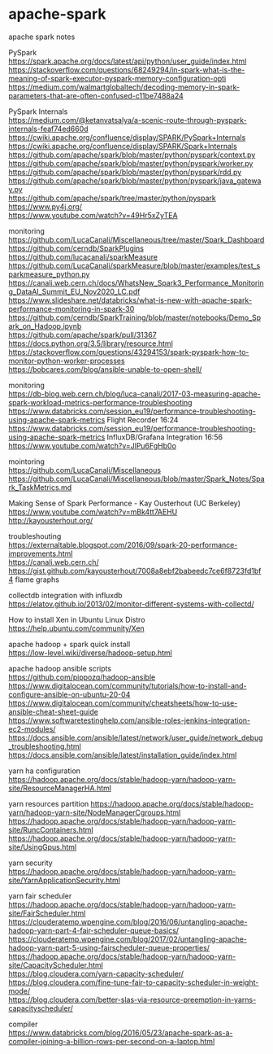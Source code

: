 # apache-spark
apache spark notes <br />

PySpark <br />
https://spark.apache.org/docs/latest/api/python/user_guide/index.html <br />
https://stackoverflow.com/questions/68249294/in-spark-what-is-the-meaning-of-spark-executor-pyspark-memory-configuration-opti <br />
https://medium.com/walmartglobaltech/decoding-memory-in-spark-parameters-that-are-often-confused-c11be7488a24 <br />

PySpark Internals <br />
https://medium.com/@ketanvatsalya/a-scenic-route-through-pyspark-internals-feaf74ed660d <br />
https://cwiki.apache.org/confluence/display/SPARK/PySpark+Internals <br />
https://cwiki.apache.org/confluence/display/SPARK/Spark+Internals <br />
https://github.com/apache/spark/blob/master/python/pyspark/context.py <br />
https://github.com/apache/spark/blob/master/python/pyspark/worker.py <br />
https://github.com/apache/spark/blob/master/python/pyspark/rdd.py <br />
https://github.com/apache/spark/blob/master/python/pyspark/java_gateway.py <br />
https://github.com/apache/spark/tree/master/python/pyspark <br />
https://www.py4j.org/ <br />
https://www.youtube.com/watch?v=49Hr5xZyTEA <br />

monitoring <br />
https://github.com/LucaCanali/Miscellaneous/tree/master/Spark_Dashboard <br />
https://github.com/cerndb/SparkPlugins <br />
https://github.com/lucacanali/sparkMeasure <br />
https://github.com/LucaCanali/sparkMeasure/blob/master/examples/test_sparkmeasure_python.py <br />
https://canali.web.cern.ch/docs/WhatsNew_Spark3_Performance_Monitoring_DataAI_Summit_EU_Nov2020_LC.pdf <br />
https://www.slideshare.net/databricks/what-is-new-with-apache-spark-performance-monitoring-in-spark-30 <br />
https://github.com/cerndb/SparkTraining/blob/master/notebooks/Demo_Spark_on_Hadoop.ipynb <br />
https://github.com/apache/spark/pull/31367 <br />
https://docs.python.org/3.5/library/resource.html <br />
https://stackoverflow.com/questions/43294153/spark-pyspark-how-to-monitor-python-worker-processes <br />
https://bobcares.com/blog/ansible-unable-to-open-shell/ <br />

monitoring <br />
https://db-blog.web.cern.ch/blog/luca-canali/2017-03-measuring-apache-spark-workload-metrics-performance-troubleshooting <br />
https://www.databricks.com/session_eu19/performance-troubleshooting-using-apache-spark-metrics  Flight Recorder 16:24 <br />
https://www.databricks.com/session_eu19/performance-troubleshooting-using-apache-spark-metrics  InfluxDB/Grafana Integration 16:56 <br />
https://www.youtube.com/watch?v=JlPu6FgHb0o <br />

mointoring <br />
https://github.com/LucaCanali/Miscellaneous <br />
https://github.com/LucaCanali/Miscellaneous/blob/master/Spark_Notes/Spark_TaskMetrics.md  <br />

Making Sense of Spark Performance - Kay Ousterhout (UC Berkeley) <br />
https://www.youtube.com/watch?v=mBk4tt7AEHU <br />
http://kayousterhout.org/ <br />

troubleshouting <br />
https://externaltable.blogspot.com/2016/09/spark-20-performance-improvements.html <br />
https://canali.web.cern.ch/ <br />
https://gist.github.com/kayousterhout/7008a8ebf2babeedc7ce6f8723fd1bf4 flame graphs <br />

collectdb integration with influxdb <br />
https://elatov.github.io/2013/02/monitor-different-systems-with-collectd/ <br />

How to install Xen in Ubuntu Linux Distro <br />
https://help.ubuntu.com/community/Xen  <br />

apache hadoop + spark quick install <br />
https://low-level.wiki/diverse/hadoop-setup.html<br />

apache hadoop ansible scripts<br />
https://github.com/pippozq/hadoop-ansible <br />
https://www.digitalocean.com/community/tutorials/how-to-install-and-configure-ansible-on-ubuntu-20-04 <br />
https://www.digitalocean.com/community/cheatsheets/how-to-use-ansible-cheat-sheet-guide <br />
https://www.softwaretestinghelp.com/ansible-roles-jenkins-integration-ec2-modules/ <br />
https://docs.ansible.com/ansible/latest/network/user_guide/network_debug_troubleshooting.html <br />
https://docs.ansible.com/ansible/latest/installation_guide/index.html <br />

yarn ha configuration<br />
https://hadoop.apache.org/docs/stable/hadoop-yarn/hadoop-yarn-site/ResourceManagerHA.html

yarn resources partition 
https://hadoop.apache.org/docs/stable/hadoop-yarn/hadoop-yarn-site/NodeManagerCgroups.html  <br />
https://hadoop.apache.org/docs/stable/hadoop-yarn/hadoop-yarn-site/RuncContainers.html  <br />
https://hadoop.apache.org/docs/stable/hadoop-yarn/hadoop-yarn-site/UsingGpus.html  <br />

yarn security<br />
https://hadoop.apache.org/docs/stable/hadoop-yarn/hadoop-yarn-site/YarnApplicationSecurity.html <br />

yarn fair scheduler<br />
https://hadoop.apache.org/docs/stable/hadoop-yarn/hadoop-yarn-site/FairScheduler.html <br />
https://clouderatemp.wpengine.com/blog/2016/06/untangling-apache-hadoop-yarn-part-4-fair-scheduler-queue-basics/ <br />
https://clouderatemp.wpengine.com/blog/2017/02/untangling-apache-hadoop-yarn-part-5-using-fairscheduler-queue-properties/ <br />
https://hadoop.apache.org/docs/stable/hadoop-yarn/hadoop-yarn-site/CapacityScheduler.html <br />
https://blog.cloudera.com/yarn-capacity-scheduler/ <br />
https://blog.cloudera.com/fine-tune-fair-to-capacity-scheduler-in-weight-mode/ <br />
https://blog.cloudera.com/better-slas-via-resource-preemption-in-yarns-capacityscheduler/ <br />

compiler <br />
https://www.databricks.com/blog/2016/05/23/apache-spark-as-a-compiler-joining-a-billion-rows-per-second-on-a-laptop.html <br />




